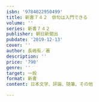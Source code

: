 ```yaml
---
isbn: '9784022950499'
title: 新書７４２　俳句は入門できる
volume: ''
series: 新書７４２
publisher: 朝日新聞出
pubdate: '2019-12-13'
cover: ''
author: 長嶋有／著
description: ''
price: '790'
genre: ''
target: 一般
format: 新書
content: 日本文学、評論、随筆、その他

---
```

